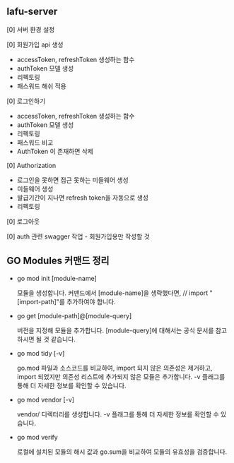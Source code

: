 ## lafu-server

[0] 서버 환경 설정

[0] 회원가입 api 생성
  - accessToken, refreshToken 생성하는 함수
  - authToken 모델 생성
  - 리펙토링
  - 패스워드 해쉬 적용
  
[0] 로그인하기 
  - accessToken, refreshToken 생성하는 함수
  - authToken 모델 생성
  - 리펙토링
  - 패스워드 비교
  - AuthToken 이 존재하면 삭제

[0] Authorization
  - 로그인을 못하면 접근 못하는 미들웨어 생성
  - 미들웨어 생성
  - 발급기간이 지나면 refresh token을 자동으로 생성
  - 리펙토링
  
[0] 로그아웃

[0] auth 관련 swagger 작업
    - 회원가입용만 작성할 것
## GO Modules 커맨드 정리

- go mod init [module-name]

  모듈을 생성합니다. 커맨드에서 [module-name]을 생략했다면, // import "[import-path]"를 추가하여야 합니다.

- go get [module-path]@[module-query]

  버전을 지정해 모듈을 추가합니다. [module-query]에 대해서는 공식 문서를 참고하시면 될 것 같습니다.

- go mod tidy [-v]

  go.mod 파일과 소스코드를 비교하여, import 되지 않은 의존성은 제거하고, import 되었지만 의존성 리스트에 추가되지 않은 모듈은 추가합니다. -v 플래그를 통해 더 자세한 정보를 확인할 수 있습니다.

- go mod vendor [-v]

  vendor/ 디렉터리를 생성합니다. -v 플래그를 통해 더 자세한 정보를 확인할 수 있습니다.

- go mod verify

  로컬에 설치된 모듈의 해시 값과 go.sum을 비교하여 모듈의 유효성을 검증합니다.
